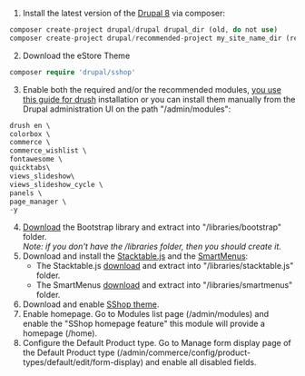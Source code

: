 1. Install the latest version of the [Drupal 8](https://www.drupal.org/project/drupal) via composer:  
```php  
composer create-project drupal/drupal drupal_dir (old, do not use)  
composer create-project drupal/recommended-project my_site_name_dir (recommended)  
```
2. Download the eStore Theme  
```php  
composer require 'drupal/sshop'  
```
3. Enable both the required and/or the recommended modules, [you use this guide for drush](https://www.drupal.org/docs/8/extending-drupal-8/installing-modules-from-the-command-line) installation or you can install them manually from the Drupal administration UI on the path "/admin/modules":  
```php  
drush en \  
colorbox \  
commerce \  
commerce_wishlist \  
fontawesome \  
quicktabs\  
views_slideshow\  
views_slideshow_cycle \  
panels \  
page_manager \  
-y  
```
4. [Download](https://github.com/twbs/bootstrap/releases/download/v3.3.7/bootstrap-3.3.7-dist.zip) the Bootstrap library and extract into "/libraries/bootstrap" folder.  
_Note: if you don't have the /libraries folder, then you should create it._
5. Download and install the [Stacktable.js](http://johnpolacek.github.io/stacktable.js/) and the [SmartMenus](https://www.smartmenus.org/):  
   * The Stacktable.js [download](https://github.com/johnpolacek/stacktable.js/zipball/master/) and extract into "/libraries/stacktable.js" folder.  
   * The SmartMenus [download](https://www.smartmenus.org/files/?file=smartmenus-jquery/smartmenus-1.1.0.zip) and extract into "/libraries/smartmenus" folder.
6. Download and enable [SShop theme](https://www.drupal.org/project/sshop).
7. Enable homepage. Go to Modules list page (/admin/modules) and enable the "SShop homepage feature" this module will provide a homepage (/home).
8. Configure the Default Product type. Go to Manage form display page of the Default Product type (/admin/commerce/config/product-types/default/edit/form-display) and enable all disabled fields.